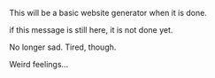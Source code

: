 This will be a basic website generator when it is done.

if this message is still here, it is not done yet.

No longer sad. Tired, though.

Weird feelings...
